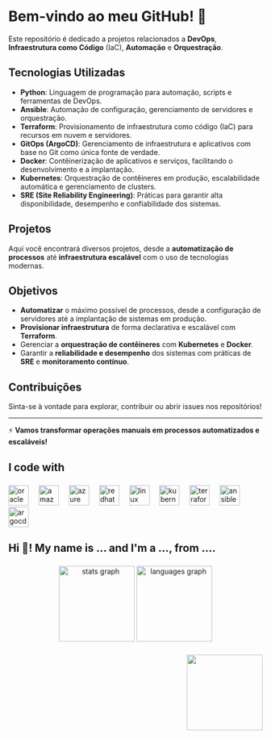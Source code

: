 # Bem-vindo ao meu GitHub! 👋

Este repositório é dedicado a projetos relacionados a **DevOps**, **Infraestrutura como Código** (IaC), **Automação** e **Orquestração**.

## Tecnologias Utilizadas

- **Python**: Linguagem de programação para automação, scripts e ferramentas de DevOps.
- **Ansible**: Automação de configuração, gerenciamento de servidores e orquestração.
- **Terraform**: Provisionamento de infraestrutura como código (IaC) para recursos em nuvem e servidores.
- **GitOps (ArgoCD)**: Gerenciamento de infraestrutura e aplicativos com base no Git como única fonte de verdade.
- **Docker**: Contêinerização de aplicativos e serviços, facilitando o desenvolvimento e a implantação.
- **Kubernetes**: Orquestração de contêineres em produção, escalabilidade automática e gerenciamento de clusters.
- **SRE (Site Reliability Engineering)**: Práticas para garantir alta disponibilidade, desempenho e confiabilidade dos sistemas.

## Projetos

Aqui você encontrará diversos projetos, desde a **automatização de processos** até **infraestrutura escalável** com o uso de tecnologias modernas.

## Objetivos

- **Automatizar** o máximo possível de processos, desde a configuração de servidores até a implantação de sistemas em produção.
- **Provisionar infraestrutura** de forma declarativa e escalável com **Terraform**.
- Gerenciar a **orquestração de contêineres** com **Kubernetes** e **Docker**.
- Garantir a **reliabilidade e desempenho** dos sistemas com práticas de **SRE** e **monitoramento contínuo**.

## Contribuições

Sinta-se à vontade para explorar, contribuir ou abrir issues nos repositórios!

---

⚡ **Vamos transformar operações manuais em processos automatizados e escaláveis!**
<h2 align="left">I code with</h2>

###

<div align="left">
  <img src="https://cdn.jsdelivr.net/gh/devicons/devicon/icons/oracle/oracle-original.svg" height="40" alt="oracle logo"  />
  <img width="12" />
  <img src="https://cdn.jsdelivr.net/gh/devicons/devicon/icons/amazonwebservices/amazonwebservices-line-wordmark.svg" height="40" alt="amazonwebservices logo"  />
  <img width="12" />
  <img src="https://cdn.jsdelivr.net/gh/devicons/devicon/icons/azure/azure-original.svg" height="40" alt="azure logo"  />
  <img width="12" />
  <img src="https://cdn.jsdelivr.net/gh/devicons/devicon/icons/redhat/redhat-original.svg" height="40" alt="redhat logo"  />
  <img width="12" />
  <img src="https://cdn.jsdelivr.net/gh/devicons/devicon/icons/linux/linux-original.svg" height="40" alt="linux logo"  />
  <img width="12" />
  <img src="https://cdn.jsdelivr.net/gh/devicons/devicon/icons/kubernetes/kubernetes-plain.svg" height="40" alt="kubernetes logo"  />
  <img width="12" />
  <img src="https://cdn.jsdelivr.net/gh/devicons/devicon/icons/terraform/terraform-original.svg" height="40" alt="terraform logo"  />
  <img width="12" />
  <img src="https://cdn.jsdelivr.net/gh/devicons/devicon/icons/ansible/ansible-original.svg" height="40" alt="ansible logo"  />
  <img width="12" />
  <img src="https://cdn.jsdelivr.net/gh/devicons/devicon/icons/argocd/argocd-original.svg" height="40" alt="argocd logo"  />
</div>

###
<h2 align="left">Hi 👋! My name is ... and I'm a ..., from ....</h2>

###

<div align="center">
  <img src="https://github-readme-stats.vercel.app/api?username=maurodesouza&hide_title=false&hide_rank=false&show_icons=true&include_all_commits=true&count_private=true&disable_animations=false&theme=dracula&locale=en&hide_border=false" height="150" alt="stats graph"  />
  <img src="https://github-readme-stats.vercel.app/api/top-langs?username=maurodesouza&locale=en&hide_title=false&layout=compact&card_width=320&langs_count=5&theme=dracula&hide_border=false" height="150" alt="languages graph"  />
</div>

###

<img align="right" height="150" src="https://i.imgflip.com/65efzo.gif"  />
